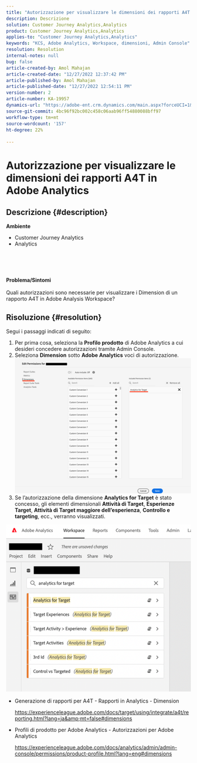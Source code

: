 ```yaml
---
title: "Autorizzazione per visualizzare le dimensioni dei rapporti A4T in Adobe Analytics"
description: Descrizione
solution: Customer Journey Analytics,Analytics
product: Customer Journey Analytics,Analytics
applies-to: "Customer Journey Analytics,Analytics"
keywords: "KCS, Adobe Analytics, Workspace, dimensioni, Admin Console"
resolution: Resolution
internal-notes: null
bug: false
article-created-by: Amol Mahajan
article-created-date: "12/27/2022 12:37:42 PM"
article-published-by: Amol Mahajan
article-published-date: "12/27/2022 12:54:11 PM"
version-number: 2
article-number: KA-19957
dynamics-url: "https://adobe-ent.crm.dynamics.com/main.aspx?forceUCI=1&pagetype=entityrecord&etn=knowledgearticle&id=98e42340-e385-ed11-81ad-6045bd0067ea"
source-git-commit: 4bc96f92bc002c458c06aab96ff54880088bff97
workflow-type: tm+mt
source-wordcount: '157'
ht-degree: 22%

---
```


# Autorizzazione per visualizzare le dimensioni dei rapporti A4T in Adobe Analytics

## Descrizione {#description}

<b>Ambiente</b>
- Customer Journey Analytics
- Analytics

<br><br> <br><br><b>Problema/Sintomi</b><br><br>Quali autorizzazioni sono necessarie per visualizzare i Dimension di un rapporto A4T in Adobe Analysis Workspace?<br>

## Risoluzione {#resolution}

Segui i passaggi indicati di seguito:
1. Per prima cosa, seleziona la <b>Profilo prodotto</b> di Adobe Analytics a cui desideri concedere autorizzazioni tramite Admin Console.
2. Seleziona <b>Dimension</b> sotto <b>Adobe Analytics</b> voci di autorizzazione.\
   ![](assets/123b13c2-bb08-ed11-82e4-00224809a4ae.png)
3. Se l’autorizzazione della dimensione <b>Analytics for Target</b> è stato concesso, gli elementi dimensionali <b>Attività di Target</b>, <b>Esperienze Target</b>, <b>Attività di Target maggiore dell’esperienza</b>, <b>Controllo e targeting</b>, ecc., verranno visualizzati.


![](assets/8b0bbd95-f4f5-ec11-bb3d-000d3a5b0d3b.png)

- Generazione di rapporti per A4T - Rapporti in Analytics - Dimension

   https://experienceleague.adobe.com/docs/target/using/integrate/a4t/reporting.html?lang=ja&amp;mt=false#dimensions
- Profili di prodotto per Adobe Analytics - Autorizzazioni per Adobe Analytics

   https://experienceleague.adobe.com/docs/analytics/admin/admin-console/permissions/product-profile.html?lang=eng#dimensions

